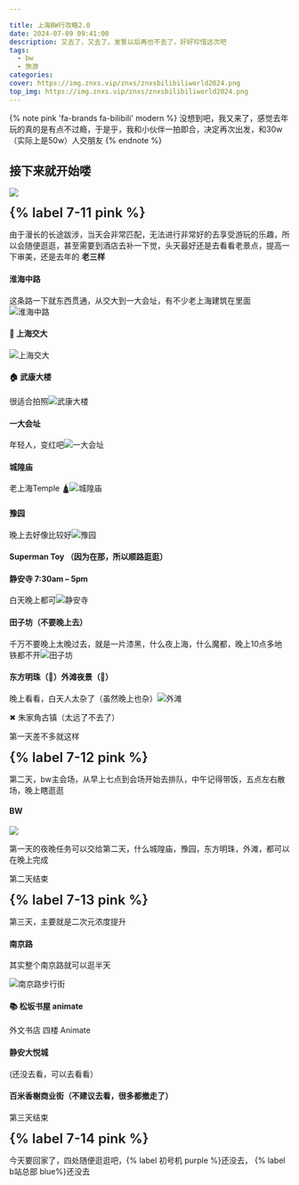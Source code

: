 ```yaml
---

title: 上海BW行攻略2.0
date: 2024-07-09 09:41:00
description: 又去了，又去了，发誓以后再也不去了，好好珍惜这次吧
tags:
  - bw
  - 旅游
categories:
cover: https://img.znxs.vip/znxs/znxsbilibiliworld2024.png
top_img: https://img.znxs.vip/znxs/znxsbilibiliworld2024.png
---
```


{% note pink 'fa-brands fa-bilibili' modern %}
没想到吧，我又来了，感觉去年玩的真的是有点不过瘾，于是乎，我和小伙伴一拍即合，决定再次出发，和30w（实际上是50w）人交朋友
{% endnote %}

## 接下来就开始喽

![](https://img.znxs.vip/znxs/znxsbilibiliworld2024.png)

<span style="font-size:24px;font-family: -apple-system;font-weight: 600;user-select: none;">{% label 7-11 pink %}</span>

由于漫长的长途跋涉，当天会非常匹配，无法进行非常好的去享受游玩的乐趣，所以会随便逛逛，甚至需要到酒店去补一下觉，头天最好还是去看看老景点，提高一下审美，还是去年的 **老三样**

#### 淮海中路

这条路一下就东西贯通，从交大到一大会址，有不少老上海建筑在里面![淮海中路](https://img.znxs.vip/view/travel_%E6%B7%AE%E6%B5%B7%E4%B8%AD%E8%B7%AF.png)

#### 🏫  上海交大 

![上海交大](https://img.znxs.vip/view/travel_%E4%B8%8A%E6%B5%B7%E4%BA%A4%E5%A4%A7.png)

#### 🏠  武康大楼 

很适合拍照![武康大楼](https://img95.699pic.com/photo/50048/6344.jpg_wh860.jpg)

#### 一大会址

年轻人，变红吧![一大会址](https://pic.quanjing.com/9d/2s/QJ9126833364.jpg)

#### 城隍庙

老上海Temple 🛕![城隍庙](https://img.zcool.cn/community/01fcfc58492cc1a8012060c8776b3f.JPG@1280w_1l_2o_100sh.jpg)

#### 豫园 

晚上去好像比较好![豫园](https://img.znxs.vip/view/travel_%E8%B1%AB%E5%9B%AD.jpg)

#### Superman Toy （因为在那，所以顺路逛逛）

#### 静安寺 7:30am – 5pm

白天晚上都可![静安寺](https://img.znxs.vip/view/travel_%E9%9D%99%E5%AE%89%E5%AF%BA.webp)

#### 田子坊（不要晚上去）

千万不要晚上太晚过去，就是一片漆黑，什么夜上海，什么魔都，晚上10点多地铁都不开![田子坊](https://photo.tuchong.com/1105161/f/13378124.jpg)

#### 东方明珠（🌙）外滩夜景（🌙）

晚上看看，白天人太杂了（虽然晚上也杂）![外滩](https://img.zcool.cn/community/01i5gdexnqtht8zfoi4vh63138.jpg?x-oss-process=image/auto-orient,1/resize,m_lfit,w_1280,limit_1/sharpen,100/quality,q_100)

✖ 朱家角古镇（太远了不去了）

第一天差不多就这样



<span style="font-size:24px;font-family: -apple-system;font-weight: 600;user-select: none;">{% label 7-12 pink %}</span>

第二天，bw主会场，从早上七点到会场开始去排队，中午记得带饭，五点左右散场，晚上瞎逛逛

#### <i style="font-size:18px;color:black" class="fa-brands fa-bilibili"></i>    BW

![](https://img.znxs.vip/znxs/znxsbilibiliworld2024.png)

第一天的夜晚任务可以交给第二天，什么城隍庙，豫园，东方明珠，外滩，都可以在晚上完成

第二天结束

<span style="font-size:24px;font-family: -apple-system;font-weight: 600;user-select: none;">{% label 7-13 pink %}</span>

第三天，主要就是二次元浓度提升

#### 南京路

其实整个南京路就可以逛半天

![南京路步行街](https://img.zcool.cn/community/01503a5624a35f32f8755701430426.jpg?x-oss-process=image/auto-orient,1/resize,m_lfit,w_1280,limit_1/sharpen,100/quality,q_100)

#### 📚  松坂书屋 animate 

外文书店 四楼 Animate

#### 静安大悦城

(还没去看，可以去看看）

#### 百米香榭商业街（不建议去看，很多都撤走了）

第三天结束

<span style="font-size:24px;font-family: -apple-system;font-weight: 600;user-select: none;">{% label 7-14 pink %}</span>

今天要回家了，四处随便逛逛吧，{% label 初号机 purple %}还没去，<i style="font-size:18px;color:skyblue" class="fa-brands fa-bilibili"></i>   {% label b站总部 blue%}还没去
